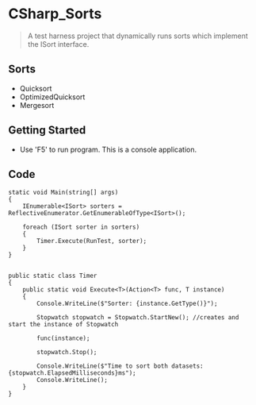 
# CSharp_Sorts

> A test harness project that dynamically runs sorts which implement the ISort interface.

## Sorts
* Quicksort
* OptimizedQuicksort
* Mergesort

## Getting Started
* Use 'F5' to run program.  This is a console application.  

## Code
```
static void Main(string[] args)
{
    IEnumerable<ISort> sorters = ReflectiveEnumerator.GetEnumerableOfType<ISort>();

    foreach (ISort sorter in sorters)
    {
        Timer.Execute(RunTest, sorter);
    }
}


public static class Timer
{
    public static void Execute<T>(Action<T> func, T instance)
    {
        Console.WriteLine($"Sorter: {instance.GetType()}");

        Stopwatch stopwatch = Stopwatch.StartNew(); //creates and start the instance of Stopwatch

        func(instance);

        stopwatch.Stop();

        Console.WriteLine($"Time to sort both datasets: {stopwatch.ElapsedMilliseconds}ms");
        Console.WriteLine();
    }
}

```